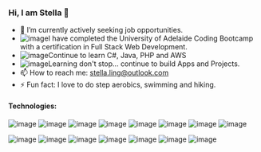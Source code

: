 ### Hi, I am Stella 👋


- 🔭 I’m currently actively seeking job opportunities.
- ![image](https://user-images.githubusercontent.com/98439836/189521653-06cfa628-0f79-430c-8209-e7d7517b2316.png)I have completed the University of Adelaide Coding Bootcamp with a certification in Full Stack Web Development.
- ![image](https://user-images.githubusercontent.com/98439836/189521697-f122448e-28b8-439e-b98b-5f9175bd3e60.png)Continue to learn C#, Java, PHP and AWS
- ![image](https://user-images.githubusercontent.com/98439836/189521774-5cc04bbd-5fb7-4609-b08f-0966dae1132f.png)Learning don't stop... continue to build Apps and Projects.
- 📫 How to reach me: stella.ling@outlook.com
- ⚡ Fun fact: I love to do step aerobics, swimming and hiking.

#### Technologies:


![image](https://user-images.githubusercontent.com/98439836/189519763-23cdd910-255d-4a41-9879-3ea491f684c6.png)
![image](https://user-images.githubusercontent.com/98439836/189519873-0fc36949-fa43-4b21-b88c-957bf7dc129e.png)
![image](https://user-images.githubusercontent.com/98439836/189519966-5ec50ef2-5c4e-4ad0-b3b1-f58673a55f16.png)
![image](https://user-images.githubusercontent.com/98439836/189520123-39d54073-ddec-47bc-ad0d-6e18a4782269.png)
![image](https://user-images.githubusercontent.com/98439836/189520091-59d1616e-5e89-4ed5-af56-063a4c74103a.png)
![image](https://user-images.githubusercontent.com/98439836/189520275-4111649c-0de8-4e7c-831f-e948bcef54d0.png)
![image](https://user-images.githubusercontent.com/98439836/189520314-ddff61ac-94eb-40f7-9e52-4020f19bab12.png)
![image](https://user-images.githubusercontent.com/98439836/189520624-f82d4c37-65da-4e07-aca5-532b7d5962c1.png)

![image](https://user-images.githubusercontent.com/98439836/189520785-732e6e33-8c65-49b6-ae68-248caad187fe.png)
![image](https://user-images.githubusercontent.com/98439836/189520895-43ad4c53-21ad-465a-b023-ec4e83acd9fa.png)
![image](https://user-images.githubusercontent.com/98439836/189521249-e74739f1-3f6b-4793-93ce-6ac0e9f65d9f.png)
![image](https://user-images.githubusercontent.com/98439836/189521303-d03059eb-82af-4df5-9c23-0861b8ca66a1.png)
![image](https://user-images.githubusercontent.com/98439836/189521332-0bd32f4c-701b-414a-982a-1c186f50f672.png)
![image](https://user-images.githubusercontent.com/98439836/189521390-bcba2904-35dc-46d2-afd2-a5e4b5facb88.png)
![image](https://user-images.githubusercontent.com/98439836/205298204-8f1ea821-f60f-4015-86b8-2f4e69902d3a.png)




